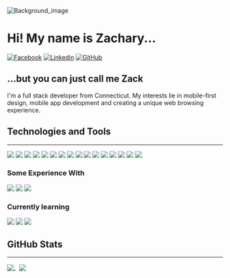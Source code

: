 ![Background_image](https://user-images.githubusercontent.com/84996750/168906613-4b1b8589-8236-462f-bcda-4a0d1f77281c.jpg)

# Hi! My name is Zachary...
  
[![Facebook](https://img.shields.io/badge/Facebook-1877F2?style=for-the-badge&logo=facebook&logoColor=white)](https://facebook.com/ZacharyCampanelli) 
[![Linkedin](https://img.shields.io/badge/LinkedIn-0077B5?style=for-the-badge&logo=linkedin&logoColor=white)](https://www.linkedin.com/in/zacharycampanelli/) 
[![GitHub](https://img.shields.io/badge/GitHub-100000?style=for-the-badge&logo=github&logoColor=white)](https://github.com/Zacharycampanelli)


## ...but you can just call me Zack
I'm a full stack developer from Connecticut. My interests lie in mobile-first design, mobile app development and creating a unique web browsing experience. 


## Technologies and Tools

---

![](https://img.shields.io/badge/Code-HTML5-informational?style=flat&logo=HTML5&logoColor=white&color=2bbc8a)
![](https://img.shields.io/badge/Style-CSS-informational?style=flat&logo=css3&logoColor=white&color=2bbc8a)
![](https://img.shields.io/badge/Code-JavaScript-informational?style=flat&logo=JavaScript&logoColor=white&color=2bbc8a)
![](https://img.shields.io/badge/Tools-GitHub-informational?style=flat&logo=GitHub&logoColor=white&color=2bbc8a)
![](https://img.shields.io/badge/Tools-Photoshop-informational?style=flat&logo=Adobe-Photoshop&logoColor=white&color=2bbc8a)
![](https://img.shields.io/badge/Tools-Illustrator-informational?style=flat&logo=Adobe-Illustrator&logoColor=white&color=2bbc8a)
![](https://img.shields.io/badge/Tools-Indesign-informational?style=flat&logo=Adobe-Indesign&logoColor=white&color=2bbc8a)
![](https://img.shields.io/badge/Tools-NPM-informational?style=flat&logo=npm&logoColor=white&color=2bbc8a)
![](https://img.shields.io/badge/Framework-Bootstrap-informational?style=flat&logo=Bootstrap&logoColor=white&color=2bbc8a)
![](https://img.shields.io/badge/Code-MySQL-informational?style=flat&logo=MySQL&logoColor=white&color=2bbc8a)
![](https://img.shields.io/badge/ORM-Sequelize-informational?style=flat&logo=Sequelize&logoColor=white&color=2bbc8a)
![](https://img.shields.io/badge/Framework-Express.js-informational?style=flat&logo=express&logoColor=white&color=2bbc8a)
![](https://img.shields.io/badge/Platform-Node.js-informational?style=flat&logo=nodedotjs&logoColor=white&color=2bbc8a)
![](https://img.shields.io/badge/Database-MongoDB-%234ea94b.svg?stylestyle=flat&logo=java&logoColor=white&color=2bbc8a)
![](https://img.shields.io/badge/Tools-figma-informational?style=flat&logo=figma&logoColor=white&color=2bbc8a)
![](https://img.shields.io/badge/Library-Chakra-informational?style=flat&logo=chakraui&logoColor=white&color=2bbc8a)


### Some Experience With
![](https://img.shields.io/badge/Code-Processing-informational?style=flat&logo=processing-foundation&logoColor=white&color=2bbc8a)
![](https://img.shields.io/badge/Code-Java-informational?style=flat&logo=java&logoColor=white&color=2bbc8a)
![](https://img.shields.io/badge/Code-Python-informational?style=flat&logo=python&logoColor=white&color=2bbc8a)

### Currently learning
![](https://img.shields.io/badge/Code-jQuery-informational?style=flat&logo=jquery&logoColor=white&color=2bbc8a)
![](https://img.shields.io/badge/Library-react-informational?style=flat&logo=react&logoColor=white&color=2bbc8a)
![](https://img.shields.io/badge/Code-ApolloGraphQL-informational?style=flat&logo=apollo-graphqllogoColor=white&color=2bbc8a)


## GitHub Stats

---

<a href = "https://github.com/Zacharycampanelli">
    <img align="center" src="https://github-readme-stats.vercel.app/api/top-langs/?username=Zacharycampanelli&theme=vue-dark&layout=compact" />
</a>&nbsp
<a href = "https://github.com/Zacharycampanelli">
    <img align="center" src="https://github-readme-stats.vercel.app/api?username=Zacharycampanelli&theme=vue-dark&show_icons=true" />
</a>

